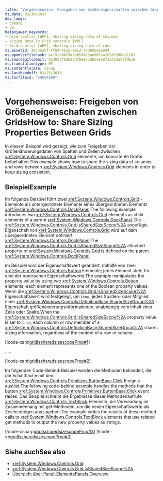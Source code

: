 ```yaml
---
title: 'Vorgehensweise: Freigeben von Größeneigenschaften zwischen Grids'
ms.date: 03/30/2017
dev_langs:
- csharp
- vb
helpviewer_keywords:
- Grid control [WPF], sharing sizing data of columns
- sizing data in Grid controls [WPF]
- Grid control [WPF], sharing sizing data of rows
ms.assetid: a0535a6f-ff04-4b25-9912-7dd856e11044
ms.openlocfilehash: e415cb8bf5d2eb53926ae885ba18685390a61201
ms.sourcegitcommit: 6b308cf6d627d78ee36dbbae8972a310ac7fd6c8
ms.translationtype: MT
ms.contentlocale: de-DE
ms.lasthandoff: 01/23/2019
ms.locfileid: "54694099"
---
```

# <a name="how-to-share-sizing-properties-between-grids"></a><span data-ttu-id="13f0b-102">Vorgehensweise: Freigeben von Größeneigenschaften zwischen Grids</span><span class="sxs-lookup"><span data-stu-id="13f0b-102">How to: Share Sizing Properties Between Grids</span></span>
<span data-ttu-id="13f0b-103">In diesem Beispiel wird gezeigt, wie zum Freigeben der Größenänderungsdaten von Spalten und Zeilen zwischen <xref:System.Windows.Controls.Grid> Elemente, um konsistente Größe beibehalten.</span><span class="sxs-lookup"><span data-stu-id="13f0b-103">This example shows how to share the sizing data of columns and rows between <xref:System.Windows.Controls.Grid> elements in order to keep sizing consistent.</span></span>  
  
## <a name="example"></a><span data-ttu-id="13f0b-104">Beispiel</span><span class="sxs-lookup"><span data-stu-id="13f0b-104">Example</span></span>  
 <span data-ttu-id="13f0b-105">Im folgende Beispiel führt zwei <xref:System.Windows.Controls.Grid> -Elemente als untergeordnete Elemente eines übergeordneten Elements <xref:System.Windows.Controls.DockPanel>.</span><span class="sxs-lookup"><span data-stu-id="13f0b-105">The following example introduces two <xref:System.Windows.Controls.Grid> elements as child elements of a parent <xref:System.Windows.Controls.DockPanel>.</span></span> <span data-ttu-id="13f0b-106">Die <xref:System.Windows.Controls.Grid.IsSharedSizeScope%2A> angefügte Eigenschaft von <xref:System.Windows.Controls.Grid> wird auf dem übergeordneten Element definiert <xref:System.Windows.Controls.DockPanel>.</span><span class="sxs-lookup"><span data-stu-id="13f0b-106">The <xref:System.Windows.Controls.Grid.IsSharedSizeScope%2A> attached property of <xref:System.Windows.Controls.Grid> is defined on the parent <xref:System.Windows.Controls.DockPanel>.</span></span>  
  
 <span data-ttu-id="13f0b-107">Im Beispiel wird der Eigenschaftswert geändert, mithilfe von zwei <xref:System.Windows.Controls.Button> Elemente; jedes Element steht für eine der booleschen Eigenschaftswerte.</span><span class="sxs-lookup"><span data-stu-id="13f0b-107">The example manipulates the property value by using two <xref:System.Windows.Controls.Button> elements; each element represents one of the Boolean property values.</span></span> <span data-ttu-id="13f0b-108">Wenn die <xref:System.Windows.Controls.Grid.IsSharedSizeScope%2A> Eigenschaftswert wird festgelegt, um `true`, jedes Spalten- oder Mitglied einer <xref:System.Windows.Controls.DefinitionBase.SharedSizeGroup%2A> -Eigenschaft größenänderungsinformationen, unabhängig vom Inhalt einer Zeile oder Spalte.</span><span class="sxs-lookup"><span data-stu-id="13f0b-108">When the <xref:System.Windows.Controls.Grid.IsSharedSizeScope%2A> property value is set to `true`, each column or row member of a <xref:System.Windows.Controls.DefinitionBase.SharedSizeGroup%2A> shares sizing information, regardless of the content of a row or column.</span></span>  
  
 [!code-xaml[gridIssharedsizescopeProp#1](../../../../samples/snippets/csharp/VS_Snippets_Wpf/gridIssharedsizescopeProp/CSharp/Window1.xaml#1)]  
  
 <span data-ttu-id="13f0b-109">...</span><span class="sxs-lookup"><span data-stu-id="13f0b-109">...</span></span>  
  
 [!code-xaml[gridIssharedsizescopeProp#2](../../../../samples/snippets/csharp/VS_Snippets_Wpf/gridIssharedsizescopeProp/CSharp/Window1.xaml#2)]  
  
 <span data-ttu-id="13f0b-110">Im folgenden Code-Behind-Beispiel werden die Methoden behandelt, die die Schaltfläche mit den <xref:System.Windows.Controls.Primitives.ButtonBase.Click> Ereignis auslöst.</span><span class="sxs-lookup"><span data-stu-id="13f0b-110">The following code-behind example handles the methods that the button <xref:System.Windows.Controls.Primitives.ButtonBase.Click> event raises.</span></span> <span data-ttu-id="13f0b-111">Das Beispiel schreibt die Ergebnisse dieser Methodenaufrufe <xref:System.Windows.Controls.TextBlock> Elemente, die Verwendung im Zusammenhang mit get-Methoden, um die neuen Eigenschaftswerte als Zeichenfolgen auszugeben.</span><span class="sxs-lookup"><span data-stu-id="13f0b-111">The example writes the results of these method calls to <xref:System.Windows.Controls.TextBlock> elements that use related get methods to output the new property values as strings.</span></span>  
  
 [!code-csharp[gridIssharedsizescopeProp#3](../../../../samples/snippets/csharp/VS_Snippets_Wpf/gridIssharedsizescopeProp/CSharp/Window1.xaml.cs#3)]
 [!code-vb[gridIssharedsizescopeProp#3](../../../../samples/snippets/visualbasic/VS_Snippets_Wpf/gridIssharedsizescopeProp/VisualBasic/Window1.xaml.vb#3)]  
  
## <a name="see-also"></a><span data-ttu-id="13f0b-112">Siehe auch</span><span class="sxs-lookup"><span data-stu-id="13f0b-112">See also</span></span>
- <xref:System.Windows.Controls.Grid>
- <xref:System.Windows.Controls.Grid.IsSharedSizeScope%2A>
- [<span data-ttu-id="13f0b-113">Übersicht über Panel-Elemente</span><span class="sxs-lookup"><span data-stu-id="13f0b-113">Panels Overview</span></span>](../../../../docs/framework/wpf/controls/panels-overview.md)
